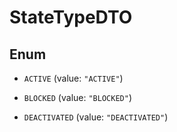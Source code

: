 

# StateTypeDTO

## Enum


* `ACTIVE` (value: `"ACTIVE"`)

* `BLOCKED` (value: `"BLOCKED"`)

* `DEACTIVATED` (value: `"DEACTIVATED"`)



